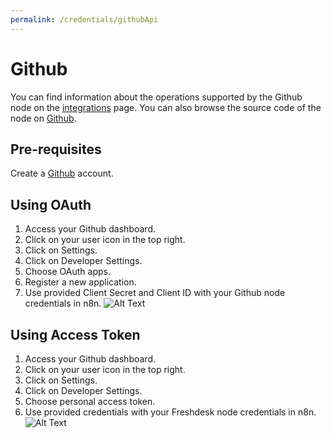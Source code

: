 ```yaml
---
permalink: /credentials/githubApi
---
```



# Github
You can find information about the operations supported by the Github node on the [integrations](https://n8n.io/integrations/n8n-nodes-base.github) page. You can also browse the source code of the node on [Github](https://github.com/n8n-io/n8n/tree/master/packages/nodes-base/nodes/Github).


## Pre-requisites

Create a [Github](https://github.com/) account.

## Using OAuth

1. Access your Github dashboard.
2. Click on your user icon in the top right.
3. Click on Settings.
4. Click on Developer Settings.
5. Choose OAuth apps.
6. Register a new application.
7. Use provided Client Secret and Client ID with your Github node credentials in n8n.
![Alt Text](https://i.imgur.com/rzrqAr7.gif)


## Using Access Token

1. Access your Github dashboard.
2. Click on your user icon in the top right.
3. Click on Settings.
4. Click on Developer Settings.
5. Choose personal access token.
6. Use provided credentials with your Freshdesk node credentials in n8n.
![Alt Text](https://i.imgur.com/2N30uIy.gif)

